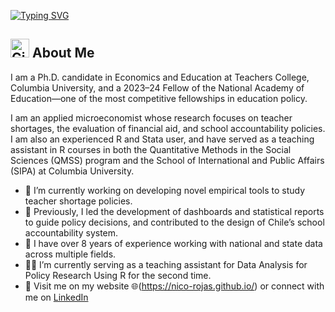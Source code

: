 <a href="https://git.io/typing-svg"><img src="https://readme-typing-svg.demolab.com?font=Fira+Code&pause=1000&color=398D53&width=435&lines=Hi%2C+I+am+Nico+Rojas+%F0%9F%91%8B" alt="Typing SVG" /></a>

## <img src="https://github.githubassets.com/images/modules/logos_page/GitHub-Mark.png" alt="GitHub Logo" width="30"/> **About Me**

I am a Ph.D. candidate in Economics and Education at Teachers College, Columbia University, and a 2023–24 Fellow of the National Academy of Education—one of the most competitive fellowships in education policy.

I am an applied microeconomist whose research focuses on teacher shortages, the evaluation of financial aid, and school accountability policies. I am also an experienced R and Stata user, and have served as a teaching assistant in R courses in both the Quantitative Methods in the Social Sciences (QMSS) program and the School of International and Public Affairs (SIPA) at Columbia University.

- 🌱 I’m currently working on developing novel empirical tools to study teacher shortage policies.
- 🌱 Previously, I led the development of dashboards and statistical reports to guide policy decisions, and contributed to the design of Chile’s school accountability system.
- 🌱 I have over 8 years of experience working with national and state data across multiple fields.
- 🧑‍🏫 I’m currently serving as a teaching assistant for Data Analysis for Policy Research Using R for the second time.
- 🔗 Visit me on my website 🌐(https://nico-rojas.github.io/) or connect with me on [LinkedIn](https://www.linkedin.com/in/nicol%C3%A1s-rojas-souyet) 

<!--
-->
